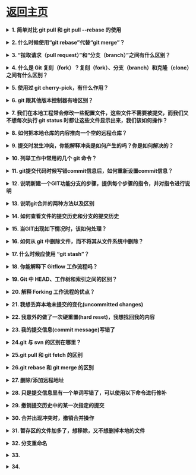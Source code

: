 # [返回主页](https://github.com/yisainan/web-interview/blob/master/README.md)

<b><details><summary>1. 简单对比 git pull 和 git pull --rebase 的使用</summary></b>

参考答案：

git pull = git fetch + git merge
git pull --rebase = git fetch + git rebase

解析：现在来看看[git merge 和 git rebase 的区别](https://www.cnblogs.com/kevingrace/p/5896706.html)

[参与互动](https://github.com/yisainan/web-interview/issues/997)

</details>

<b><details><summary>2. 什么时候使用“git rebase”代替“git merge”？</summary></b>

参考答案：你自己开发分支一直在做，然后你想把主线的修改合到你的分支上，做一次集成，这种情况就用rebase比较好，把你的提交都放在主线修改的头上

1. rebase会把你当前分支的commit放到公共分支的最后，所以叫做变基。就如同你从公共分支又重新拉出来这个分支一样。
2. merge会把公共分支和你当前的commit合并在一起，形成一个新的commit提交。

[参与互动](https://github.com/yisainan/web-interview/issues/998)

</details>

<b><details><summary>3. “拉取请求（pull request）”和“分支（branch）”之间有什么区别？</summary></b>

参考答案：

* 分支（branch） 是代码的一个独立版本。

* 拉取请求（pull request） 是当有人用仓库，建立了自己的分支，做了些修改并合并到该分支（把自己修改应用到别人的代码仓库）。

[参与互动](https://github.com/yisainan/web-interview/issues/999)

</details>

<b><details><summary>4. 什么是 Git 复刻（fork）？复刻（fork）、分支（branch）和克隆（clone）之间有什么区别？</summary></b>

参考答案：

* 复刻（fork） 是对存储仓库（repository）进行的远程的、服务器端的拷贝，从源头上就有所区别。复刻实际上不是 Git 的范畴。它更像是个政治/社会概念。

* 克隆（clone） 不是复刻，克隆是个对某个远程仓库的本地拷贝。克隆时，实际上是拷贝整个源存储仓库，包括所有历史记录和分支。

* 分支（branch） 是一种机制，用于处理单一存储仓库中的变更，并最终目的是用于与其他部分代码合并。

[参与互动](https://github.com/yisainan/web-interview/issues/1000)

</details>

<b><details><summary>5. 使用过 git cherry-pick，有什么作用？</summary></b>

参考答案：

命令 git cherry-pick 通常用于把特定提交从存储仓库的一个分支引入到其他分支中。常见的用途是从维护的分支到开发分支进行向前或回滚提交。
这与其他操作（例如：合并（merge）、变基（rebase））形成鲜明对比，后者通常是把许多提交应用到其他分支中。

```

git cherry-pick <commit-hash>
```

[参与互动](https://github.com/yisainan/web-interview/issues/1001)

</details>

<b><details><summary>6. git 跟其他版本控制器有啥区别？</summary></b>

参考答案：

Git比svn快，而且更加的流畅。

Git在本地就可以使用，可以随便保存各种历史记录，不用担心污染服务器。

Git在branch和branch之间切换非常简单。

Git没有被lock不能commit 的情况。

[参与互动](https://github.com/yisainan/web-interview/issues/1002)

</details>

<b><details><summary>7. 我们在本地工程常会修改一些配置文件，这些文件不需要被提交，而我们又不想每次执行 git status 时都让这些文件显示出来，我们该如何操作？</summary></b>

参考答案：在 Git 工作区的跟目录下创建一个特殊的. gitignore 文件，然后把忽略的文件名编辑进去，Git 就会自动忽略这些文件。

[参与互动](https://github.com/yisainan/web-interview/issues/1003)

</details>

<b><details><summary>8. 如何把本地仓库的内容推向一个空的远程仓库？</summary></b>

参考答案：

git init //生成. git 文件
git remote add origin 远程仓库地址 // 将本地和远程厂库关联起来
git add . 
git commit -m '提交信息'
git push origin master // 将本地代码推送到库上

[参与互动](https://github.com/yisainan/web-interview/issues/1004)

</details>

<b><details><summary>9. 提交时发生冲突，你能解释冲突是如何产生的吗？你是如何解决的？</summary></b>

参考答案：

#### 1. 冲突是如何产生的

我们都知道，Git 的实现途径是 1 棵树。比如有一个节点树(point1), 

* 我们基于 point1 进行开发，开发出了结点 point2；
* 我们基于 point1 进行开发，开发出了结点 point3；

  如果我们在 point2 和 point3 内操作了同一类元素，那么势必会导致冲突的存在。
  主要的思想如下图 1 所示:

point1. js

```js
function test() {
    console.log(a);
    var a = 1;
}
```

人物甲 更新了版本 2
代码: poin2. js

```js
function test() {
    console.log(a);
    var a = 2;
}
```

人物乙 更新了版本 3
代码: poin3. js

```js
function test() {
    console.log(a);
    var a = 3;
}
```

场景如下，甲乙都是根据 point. js 文件进行了开发。甲开发出了版本 2，并且提交了代码；乙开发出了版本 3，也需要提交了代码，此时将会报错存在冲突。

为什么呢？因为甲开发完了版本，提交了版本之后，此时远端的代码已经是版本 2 点代码了，而乙是基于版本 1 进行的开发出了版本 3。所以，乙想要提交代码，势必要将自己的代码更新为版本 2 的代码，然后再进行提交，如果存在冲突则解决冲突后提交

#### 2. 冲突是如何解决的

上面已经详细的说明了冲突时如何产生的，那么又该如何解决冲突呢?

解决冲突通常使用如下的步骤即可:

* 情况 1 无冲突

先拉取远端的代码，更新本地代码。然后提交自己的更新代码即可。

* 情况 2 有冲突

拉取远端代码。存在冲突，会报错。
此时我们需要将本地代码暂存起来 stash；
更新本地代码，将本地代码版本更新和远端的代码一致即可；
将暂存的代码合并到更新后的代码后，有冲突解决冲突(需要手动进行解决冲突)；
提交解决冲突后的代码。

[参与互动](https://github.com/yisainan/web-interview/issues/1005)

</details>

<b><details><summary>10. 列举工作中常用的几个 git 命令？</summary></b>

参考答案：

```
git init                     // 新建 git 代码库
git add                      // 添加指定文件到暂存区
git rm                       // 删除工作区文件，并且将这次删除放入暂存区
git commit -m [message]      // 提交暂存区到仓库区
git branch                   // 列出所有分支
git checkout -b [branch]     // 新建一个分支，并切换到该分支
git status                   // 显示有变更的文件
```
详细资料可以参考：
[《常用 Git 命令清单》](http://www.ruanyifeng.com/blog/2015/12/git-cheat-sheet.html)

[参与互动](https://github.com/yisainan/web-interview/issues/1006)

</details>

<b><details><summary>11. git提交代码时候写错commit信息后，如何重新设置commit信息？</summary></b>

参考答案：可以通过git commit --amend 来对本次commit进行修改。

[参与互动](https://github.com/yisainan/web-interview/issues/1007)

</details>

<b><details><summary>12. 说明新建一个GIT功能分支的步骤，提供每个步骤的指令，并对指令进行说明</summary></b>

参考答案：

git branch name     创建名字为name的branch

git checkout xxx_dev    切换到名字为xxx_dev的分支

git pull    从远程分支拉取代码到本地分支

git checkout -b main_furture_xxx    创建并切换到main_furture_xxx

git push origin main_furture_xxx    执行推送的操作，完成本地分支向远程分支的同步

[参与互动](https://github.com/yisainan/web-interview/issues/1008)

</details>

<b><details><summary>13. 说明git合并的两种方法以及区别</summary></b>

参考答案：

git代码合并有两种：git Merge 和 git ReBase

Git Merge：这种合并方式是将两个分支的历史合并到一起，现在的分支不会被更改，它会比对双方不同的文件缓存下来，生成一个commit，去push。

Git ReBase：这种合并方法通常被称为“衍合”。他是提交修改历史，比对双方的commit，然后找出不同的去缓存，然后去push，修改commit历史。

[参与互动](https://github.com/yisainan/web-interview/issues/1009)

</details>

<b><details><summary>14. 如何查看文件的提交历史和分支的提交历史</summary></b>

参考答案：

使用git log查看文件提交历史

git log filename

使用git log查看分支提交历史

git log branch file

[参与互动](https://github.com/yisainan/web-interview/issues/1010)

</details>

<b><details><summary>15. 当GIT出现如下情况时，该如何处理？</summary></b>

## your-branch-is-ahead-of-origin-master-by-3-commits

参考答案：

Git commit

Git pull

Git push

[参与互动](https://github.com/yisainan/web-interview/issues/1011)

</details>

<b><details><summary>16. 如何从 git 中删除文件，而不将其从文件系统中删除？</summary></b>

参考答案：

如果你在 git add 过程中误操作，你最终会添加不想提交的文件。但是，git rm 则会把你的文件从你暂存区（索引）和文件系统（工作树）中删除，这可能不是你想要的。

换成 git reset 操作：

```

git reset filename          # or
echo filename >> .gitingore # add it to .gitignore to avoid re-adding it
```

上面意思是， `git reset <paths>` 是 `git add <paths>` 的逆操作

[参与互动](https://github.com/yisainan/web-interview/issues/1011)

</details>

<b><details><summary>17. 什么时候应使用 “git stash”？</summary></b>

参考答案：

git stash 命令把你未提交的修改（已暂存（staged）和未暂存的（unstaged））保存以供后续使用，以后就可以从工作副本中进行还原。

[参与互动](https://github.com/yisainan/web-interview/issues/1011)

</details>

<b><details><summary>18. 你能解释下 Gitflow 工作流程吗？</summary></b>

参考答案：

Gitflow 工作流程使用两个并行的、长期运行的分支来记录项目的历史记录，分别是 master 和 develop 分支。

* Master，随时准备发布线上版本的分支，其所有内容都是经过全面测试和核准的（生产就绪）。

Hotfix，维护（maintenance）或修复（hotfix）分支是用于给快速给生产版本修复打补丁的。修复（hotfix）分支很像发布（release）分支和功能（feature）分支，除非它们是基于 master 而不是 develop 分支。

* Develop，是合并所有功能（feature）分支，并执行所有测试的分支。只有当所有内容都经过彻底检查和修复后，才能合并到 master 分支。

Feature，每个功能都应留在自己的分支中开发，可以推送到 develop 分支作为功能（feature）分支的父分支。

[参与互动](https://github.com/yisainan/web-interview/issues/1011)

</details>

<b><details><summary>19. Git 中 HEAD、工作树和索引之间的区别？</summary></b>

参考答案：

* 该工作树/工作目录/工作空间是你看到和编辑的（源）文件的目录树。
* 该索引/中转区（staging area）是个在 /. git/index，单一的、庞大的二进制文件，该文件列出了当前分支中所有文件的 SHA1 检验和、时间戳和文件名，它不是个带有文件副本的目录。
* HEAD是当前检出分支的最后一次提交的引用/指针。

[参与互动](https://github.com/yisainan/web-interview/issues/1011)

</details>

<b><details><summary>20. 解释 Forking 工作流程的优点？</summary></b>

参考答案：

* Forking 工作流程 与其他流行的 Git 工作流程有着根本的区别。它不是用单个服务端仓库充当“中央”代码库，而是为每个开发者提供自己的服务端仓库。Forking 工作流程最常用于公共开源项目中。

* Forking 工作流程的主要优点是可以汇集提交贡献，又无需每个开发者提交到一个中央仓库中，从而实现干净的项目历史记录。开发者可以推送（push）代码到自己的服务端仓库，而只有项目维护人员才能直接推送（push）代码到官方仓库中。

* 当开发者准备发布本地提交时，他们的提交会推送到自己的公共仓库中，而不是官方仓库。然后他们向主仓库提交请求拉取（pull request），这会告知项目维护人员有可以集成的更新。

[参与互动](https://github.com/yisainan/web-interview/issues/1011)

</details>

<b><details><summary>21. 我想丢弃本地未提交的变化(uncommitted changes)</summary></b>

参考答案：

> git reset --hard HEAD^

</details>

<b><details><summary>22. 我意外的做了一次硬重置(hard reset)，我想找回我的内容</summary></b>

参考答案：

如果你意外的做了 git reset --hard, 你通常能找回你的提交(commit), 因为Git对每件事都会有日志，且都会保存几天。

> (main)$ git reflog

你将会看到一个你过去提交(commit)的列表, 和一个重置的提交。 选择你想要回到的提交(commit)的SHA，再重置一次:

> (main)$ git reset --hard SHA1234

这样就完成了。

</details>

<b><details><summary>23. 我的提交信息(commit message)写错了</summary></b>

参考答案：如果你的提交信息(commit message)写错了且这次提交(commit)还没有推(push), 你可以通过下面的方法来修改提交信息(commit message):

> git commit --amend --only -m 'fix: 新的提交信息'

</details>

<b><details><summary>24.git 与 svn 的区别在哪里？</summary></b>

参考答案：

   ```
   git 和 svn 最大的区别在于 git 是分布式的，而 svn 是集中式的。因此我们不能再离线的情况下使用 svn。如果服务器
   出现问题，我们就没有办法使用 svn 来提交我们的代码。

   svn 中的分支是整个版本库的复制的一份完整目录，而 git 的分支是指针指向某次提交，因此 git 的分支创建更加开销更小
   并且分支上的变化不会影响到其他人。svn 的分支变化会影响到所有的人。

   svn 的指令相对于 git 来说要简单一些，比 git 更容易上手。
   ```
   详细资料可以参考：
   [《常见工作流比较》](https://github.com/geeeeeeeeek/git-recipes/wiki/3.5-%E5%B8%B8%E8%A7%81%E5%B7%A5%E4%BD%9C%E6%B5%81%E6%AF%94%E8%BE%83)
   [《对比 Git 与 SVN，这篇讲的很易懂》](https://juejin.im/post/5bd95bf4f265da392c5307eb)
   [《GIT 与 SVN 世纪大战》](https://blog.csdn.net/github_33304260/article/details/80171456)
   [《Git 学习小记之分支原理》](https://www.jianshu.com/p/e8ad60710017)

</details>

<b><details><summary>25.git pull 和 git fetch 的区别 </summary></b>

参考答案：

   ```
   git fetch 只是将远程仓库的变化下载下来，并没有和本地分支合并。

   git pull 会将远程仓库的变化下载下来，并和当前分支合并。
   ```
   [《详解 git pull 和 git fetch 的区别》](https://blog.csdn.net/weixin_41975655/article/details/82887273)

</details>

<b><details><summary>26.git rebase 和 git merge 的区别</summary></b>

参考答案：

   ```
   git merge 和 git rebase 都是用于分支合并，关键在 commit 记录的处理上不同。

   git merge 会新建一个新的 commit 对象，然后两个分支以前的 commit 记录都指向这个新 commit 记录。这种方法会
   保留之前每个分支的 commit 历史。

   git rebase 会先找到两个分支的第一个共同的 commit 祖先记录，然后将提取当前分支这之后的所有 commit 记录，然后
   将这个 commit 记录添加到目标分支的最新提交后面。经过这个合并后，两个分支合并后的 commit 记录就变为了线性的记
   录了。
   ```
   [《git rebase 和 git merge 的区别》](https://www.jianshu.com/p/f23f72251abc)
   [《git merge 与 git rebase 的区别》](https://blog.csdn.net/liuxiaoheng1992/article/details/79108233)

</details>

<b><details><summary>27. 删除/添加远程地址</summary></b>

参考答案：

```
删除远程地址
git remote rm origin

添加远程地址
git remote add origin git@github.com:qiilee/vue3.git
```

</details>

<b><details><summary>28. 只是提交信息里有一个单词写错了，可以使用以下命令进行修补</summary></b>

git commit --amend -m “xxx”

</details>

<b><details><summary>29. 撤销提交历史中的某一次指定的提交</summary></b>

git revert 711bb0b

</details>

<b><details><summary>30. 合并出现冲突时，撤销合并操作</summary></b>

git merge --abort

</details>

<b><details><summary>31. 暂存区的文件加多了，想移除，又不想删掉本地的文件</summary></b>

git rm --cached src/test.md

</details>

<b><details><summary>32. 分支重命名</summary></b>

git br -m [old_br] [new_br]

</details>

<b><details><summary>33. </summary></b>

</details>

<b><details><summary>34. </summary></b>

</details>